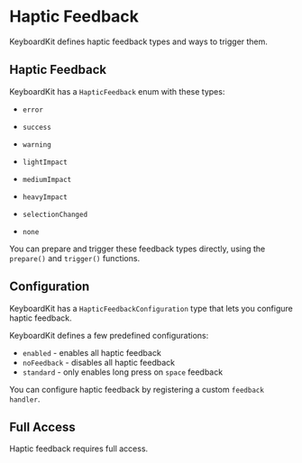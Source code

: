# Haptic Feedback

KeyboardKit defines haptic feedback types and ways to trigger them.


## Haptic Feedback

KeyboardKit has a `HapticFeedback` enum with these types:

* `error`
* `success`
* `warning`

* `lightImpact`
* `mediumImpact`
* `heavyImpact`

* `selectionChanged`

* `none`

You can prepare and trigger these feedback types directly, using the `prepare()` and `trigger()` functions.


## Configuration

KeyboardKit has a `HapticFeedbackConfiguration` type that lets you configure haptic feedback.

KeyboardKit defines a few predefined configurations:

* `enabled` - enables all haptic feedback 
* `noFeedback` - disables all haptic feedback
* `standard` - only enables long press on `space` feedback 

You can configure haptic feedback by registering a custom `feedback handler`.


## Full Access

Haptic feedback requires full access. 

